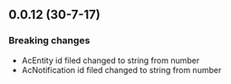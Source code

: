 ## 0.0.12 (30-7-17)
### Breaking changes
* AcEntity id filed changed to string from number
* AcNotification id filed changed to string from number
